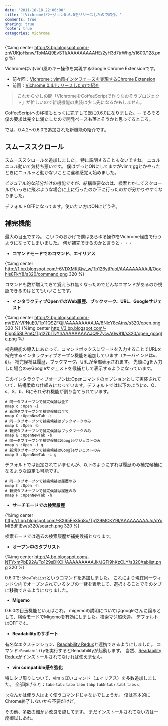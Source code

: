 ```yaml
---
date: '2011-10-18 22:06:00'
title: '[Vichrome]バージョン0.6.0をリリースしたので紹介。'
comments: true
sharing: true
footer: true
categories: Vichrome
---
```


[1]: /blog/2011/09/28/vichrome-vim-chrome-extension/
[2]: /blog/2011/10/11/vichrome-0-4-1/

{%img center http://3.bp.blogspot.com/-znVUKjoHsnw/ToMAQ9EvSTI/AAAAAAAAAHE/2yH3d7trWhg/s1600/128.png %}

Vichromeはvi(vim)風のキー操作を実現するGoogle Chrome Extensionです。

* 前々回：[Vichrome : vim風インタフェースを実現するChrome Extension][1]
* 前回：[Vichrome 0.4.1リリースしたので紹介][2]

> これから少しの間「VIchromeをCoffeeScriptで作りなおそうプロジェクト」が忙しいので新規機能の実装は少し先になるかもしません。

CoffeeScriptへの移植もとっくに完了して既に0.6.0になりました。--
そろそろ僕の要求は完全に満たしたので開発ペースも落とそうかと思ってるところ。

では、0.4.2〜0.6.0で追加された新機能の紹介です。

## スムーススクロール

スムーススクロールを追加しました。
特に説明することもないですね。
ニュルニュル動いて気持ち悪いです。
僕はずっとONにしてますがvimでggとかやったときにニュルッと動かないことに違和感覚え始めました。

ビジュアル的な部分だけの機能ですが、結構重要なのは、検索とかしてスクロールがいっきに飛ぶような場合に上に行ったのか下に行ったのかが分かりやすくなりました。

デフォルトOFFになってます。使いたい方はONにどうぞ。

## 補完機能

最大の目玉ですね。
こいつのおかげで僕はあらゆる操作をVichrome経由で行うようになってしまいました。
何が補完できるのかと言うと・・・

* **コマンドモードでのコマンド、エイリアス**

{%img center http://1.bp.blogspot.com/-6VDXMKjQw_w/Tp126ytPuoI/AAAAAAAAAJI/Ooxhls8FkY8/s320/command.png 320 %}

コマンドも数が増えてきて覚えられ無くなったのでどんなコマンドがあるのか視認できるのはとてもいいことです。

* **インタラクティブOpenでのWeb履歴、ブックマーク、URL、Googleサジェスト**

{%img center http://2.bp.blogspot.com/-mVEWrVPNuE0/Tp11QSZFQjI/AAAAAAAAAJA/8NlcY8cAtns/s320/open.png 320 %}
{%img center http://3.bp.blogspot.com/-Flpp55SLPmQ/Tp127bITvYI/AAAAAAAAAJQ/F7ycvA0w81I/s320/open_google.png %}

補完機能の導入にあたって、コマンドボックスにワードを入力することでURLを補完するインタラクティブオープン機能を追加しています（キーバインドは`o`、`O`）。
補完候補は履歴、ブックマーク、URLが全部表示されます。
先頭にgを入力した場合のみGoogleサジェストを候補として表示するようになっています。

このインタラクティブオープンは:Openコマンドのオプションとして実装されていて、結構柔軟な仕組みになっています。デフォルトでは以下のようにo、O、s、S、b、Bにそれぞれ機能が割り当てられています。

    # 同一タブオープンで補完候補は全て
    nmap o :Open -i
    # 新規タブオープンで補完候補は全て
    nmap O :OpenNewTab -i
    # 同一タブオープンで補完候補はブックマークのみ
    nmap b :Open -b
    # 新規タブオープンで補完候補はブックマークのみ
    nmap B :OpenNewTab -b
    # 同一タブオープンで補完候補はGoogleサジェストのみ
    nmap s :Open -i g
    # 新規タブオープンで補完候補はGoogleサジェストのみ
    nmap S :OpenNewTab -i g

デフォルトでは設定されていませんが、以下のようにすれば履歴のみ補完候補になるような設定も可能です。

    # 同一タブオープンで補完候補は履歴のみ
    nmap h :Open -h
    # 新規タブオープンで補完候補は履歴のみ
    nmap H :OpenNewTab -h

* **サーチモードでの検索履歴**

{%img center http://1.bp.blogspot.com/-8X65Ee35q8o/Tp129MCKY9I/AAAAAAAAAJc/oYoMfBdFjEw/s320/search.png 320 %}

検索モードでは過去の検索履歴が補完候補となります。

* **オープン中のタブリスト**

{%img center http://4.bp.blogspot.com/-NTYxmPbE92A/Tp129sDKClI/AAAAAAAAAJk/JGFI9hKzCLY/s320/tablist.png 320 %}

0.6.0で`:ShowTabList`というコマンドを追加しました。
これにより現在同一ウィンドウ内でオープンされているタブの一覽を表示して、選択することでそのタブに移動できるようになりました。

* **Migemo**

0.6.0の目玉機能といえばこれ。
migemoの説明についてはgoogleさんに譲るとして、検索モードでMigemoを有効にしました。検索マジ超快適。
デフォルトはOFFです。

* **Readabilityのサポート**

[3]: https://chrome.google.com/webstore/detail/jggheggpdocamneaacmfoipeehedigia?hl=ja

有名なエクステンション、[Readability Redux][3]と連携できるようにしました。
コマンド`:Readability`を実行するとReadabilityが起動します。
当然、[Readability Redux][3]がインストールされてなければ使えません。

* **vim compatible感を強化**

特にタブ周りについて、vimっぽいコマンド（エイリアス）を多数追加しました。
全部挙げると：`tabe` `tabc` `tabo` `tabn` `tabp` `tabN` `tabr` `tabl` `tabs` `q`

`:q`なんかは使う人はよく使うコマンドじゃないでしょうか。
僕は基本的にChrome終了しないから不要だけど。

その他、多数の細かい改良を施してます。
まだインストールされてない方は一度御試しあれ。
